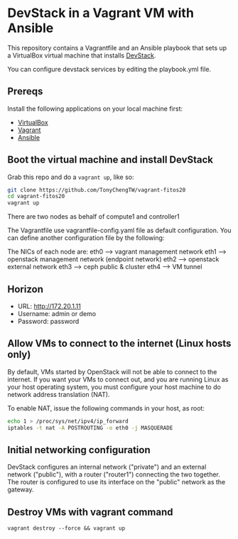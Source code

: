 # DevStack in a Vagrant VM with Ansible

This repository contains a Vagrantfile and an Ansible playbook
that sets up a VirtualBox virtual machine that installs [DevStack][4].


You can configure devstack services by editing the playbook.yml file.


## Prereqs

Install the following applications on your local machine first:

 * [VirtualBox][5]
 * [Vagrant][2]
 * [Ansible][3]


## Boot the virtual machine and install DevStack

Grab this repo and do a `vagrant up`, like so:

```bash
git clone https://github.com/TonyChengTW/vagrant-fitos20
cd vagrant-fitos20
vagrant up
```
There are two nodes as behalf of compute1 and controller1

The Vagrantfile use vagrantfile-config.yaml file as default configuration.
You can define another configuration file by the following: 

The NICs of each node are:
eth0 --> vagrant management network
eth1 --> openstack management network (endpoint network)
eth2 --> openstack external network
eth3 --> ceph public & cluster
eth4 --> VM tunnel

## Horizon

* URL: http://172.20.1.11
* Username: admin or demo
* Password: password


## Allow VMs to connect to the internet (Linux hosts only)

By default, VMs started by OpenStack will not be able to connect to the
internet. If you want your VMs to connect out, and you are running Linux
as your host operating system, you must configure your host machine to do
network address translation (NAT).

To enable NAT, issue the following commands in your host, as root:

```bash
echo 1 > /proc/sys/net/ipv4/ip_forward
iptables -t nat -A POSTROUTING -o eth0 -j MASQUERADE
```


## Initial networking configuration

DevStack configures an internal network ("private") and an external network ("public"), with a router ("router1") connecting the two together. The router is configured to use its interface on the "public" network as the gateway.


## Destroy VMs with vagrant command

    vagrant destroy --force && vagrant up


[1]: https://github.com/bcwaldon/vagrant_devstack
[2]: http://vagrantup.com
[3]: http://ansible.com
[4]: http://devstack.org
[5]: http://virtualbox.org
[6]: http://blog.nasmart.me/internet-access-with-virtualbox-host-only-networks-on-os-x-mavericks/
[7]: https://github.com/lorin/devstack-vm

